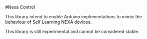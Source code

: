 #Nexa Control

This library intend to enable Arduino implementations to mimic the behaviour of Self Learning NEXA devices.

This library is still experimental and cannot be considered stable.